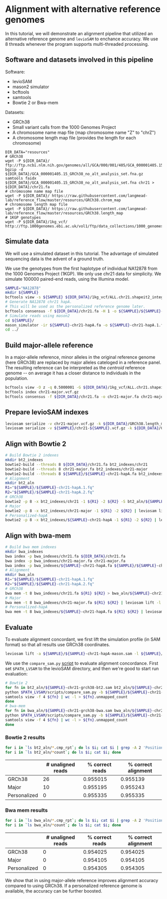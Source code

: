 # Alignment with alternative reference genomes

In this tutorial, we will demonstrate an alignment pipeline that utilized an alternative reference genome and `levioSAM` to enchance accuracy.
We use 8 threads whenever the program supports multi-threaded processing.

## Software and datasets involved in this pipeline
Software:
- levioSAM
- mason2 simulator
- bcftools
- samtools
- Bowtie 2 or Bwa-mem

Datasets:
- GRCh38
- Small variant calls from the 1000 Genomes Project
- A chromosome name map file (map chromosome name "Z" to "chrZ")
- A chromosome length map file (provides the length for each chromosome)

```shell
DIR_DATA="resources"
# GRCh38
wget -P ${DIR_DATA}/ ftp://ftp.ncbi.nlm.nih.gov/genomes/all/GCA/000/001/405/GCA_000001405.15_GRCh38/seqs_for_alignment_pipelines.ucsc_ids/GCA_000001405.15_GRCh38_no_alt_analysis_set.fna.gz
bgzip -d ${DIR_DATA}/GCA_000001405.15_GRCh38_no_alt_analysis_set.fna.gz
samtools faidx ${DIR_DATA}/GCA_000001405.15_GRCh38_no_alt_analysis_set.fna chr21 > ${DIR_DATA}/chr21.fa
# chromosome name map file
wget -P ${DIR_DATA}/ https://raw.githubusercontent.com/langmead-lab/reference_flow/master/resources/GRCh38.chrom_map
# chromosome length map file
wget -P ${DIR_DATA}/ https://raw.githubusercontent.com/langmead-lab/reference_flow/master/resources/GRCh38.length_map
# 1KGP genotypes
wget -P ${DIR_DATA}/1kg_vcf/ http://ftp.1000genomes.ebi.ac.uk/vol1/ftp/data_collections/1000_genomes_project/release/20190312_biallelic_SNV_and_INDEL/ALL.chr21.shapeit2_integrated_snvindels_v2a_27022019.GRCh38.phased.vcf.gz
```


## Simulate data

We will use a simulated dataset in this tutorial. The advantage of simulated sequencing data is the advent of a ground truth.

We use the genotypes from the first haplotype of individual NA12878 from the 1000 Genomes Project (1KGP).
We only use chr21 data for simplicity.
We simulate 100000 paired-end reads, using the Illumina model.

```sh
SAMPLE="NA12878"
mkdir ${SAMPLE}
bcftools view -s ${SAMPLE} ${DIR_DATA}/1kg_vcf/ALL.chr21.shapeit2_integrated_snvindels_v2a_27022019.GRCh38.phased.vcf.gz | bcftools annotate --rename-chrs ${DIR_DATA}/GRCh38.chrom_map -O z -o ${SAMPLE}/chr21-${SAMPLE}.vcf.gz; bcftools index ${SAMPLE}/chr21-${SAMPLE}.vcf.gz
# Generate NA12878 chr21 hapA. 
# This will be used as the personalized reference genome later.
bcftools consensus -f ${DIR_DATA}/chr21.fa -H 1 -o ${SAMPLE}/${SAMPLE}-chr21-hapA.fa ${SAMPLE}/chr21-${SAMPLE}.vcf.gz
# Simulate reads using mason2
cd ${SAMPLE}/
mason_simulator -ir ${SAMPLE}-chr21-hapA.fa -o ${SAMPLE}-chr21-hapA.1.fq -or ${SAMPLE}-chr21-hapA.2.fq -oa ${SAMPLE}-chr21-hapA-mason.sam -n 100000 --num-threads 8
cd ../
```



## Build major-allele reference

In a major-allele reference, minor alleles in the original reference genome (here GRCh38) are replaced by major alleles cateloged in a reference panel. The resulting reference can be interpreted as the _centroid_ reference genome -- on average it has a closer distance to individuals in the population.

```sh
bcftools view -O z -q 0.5000001 -G ${DIR_DATA}/1kg_vcf/ALL.chr21.shapeit2_integrated_snvindels_v2a_27022019.GRCh38.phased.vcf.gz | bcftools annotate --rename-chrs ${DIR_DATA}/GRCh38.chrom_map -O z -o chr21-major.vcf.gz 
bcftools index chr21-major.vcf.gz
bcftools consensus -f ${DIR_DATA}/chr21.fa -o chr21-major.fa chr21-major.vcf.gz
```



## Prepare levioSAM indexes

```sh
leviosam serialize -v chr21-major.vcf.gz -k ${DIR_DATA}/GRCh38.length_map -p chr21-major
leviosam serialize -v ${SAMPLE}/chr21-${SAMPLE}.vcf.gz -k ${DIR_DATA}/GRCh38.length_map -p ${SAMPLE}/chr21-${SAMPLE} -s ${SAMPLE} -g 0
```



## Align with Bowtie 2

```sh
# Build Bowtie 2 indexes
mkdir bt2_indexes
bowtie2-build --threads 8 ${DIR_DATA}/chr21.fa bt2_indexes/chr21
bowtie2-build --threads 8 chr21-major.fa bt2_indexes/chr21-major
bowtie2-build --threads 8 ${SAMPLE}/${SAMPLE}-chr21-hapA.fa bt2_indexes/${SAMPLE}-chr21-hapA
# Alignment
mkdir bt2_aln
R1="${SAMPLE}/${SAMPLE}-chr21-hapA.1.fq"
R2="${SAMPLE}/${SAMPLE}-chr21-hapA.2.fq"
# GRCh38
bowtie2 -p 8 -x bt2_indexes/chr21 -1 ${R1} -2 ${R2} -S bt2_aln/${SAMPLE}-chr21-grch38-bt2.sam
# Major
bowtie2 -p 8 -x bt2_indexes/chr21-major -1 ${R1} -2 ${R2} | leviosam lift -l chr21-major.lft -t 8 -p bt2_aln/${SAMPLE}-chr21-major-bt2
# Personalized-hapA
bowtie2 -p 8 -x bt2_indexes/${SAMPLE}-chr21-hapA -1 ${R1} -2 ${R2} | leviosam lift -l ${SAMPLE}/chr21-${SAMPLE}.lft -t 8 -p bt2_aln/${SAMPLE}-chr21-per-bt2
```

## Align with bwa-mem

```sh
# Build bwa mem indexes
mkdir bwa_indexes
bwa index -p bwa_indexes/chr21.fa ${DIR_DATA}/chr21.fa
bwa index -p bwa_indexes/chr21-major.fa chr21-major.fa
bwa index -p bwa_indexes/${SAMPLE}-chr21-hapA.fa ${SAMPLE}/${SAMPLE}-chr21-hapA.fa
# Alignment
mkdir bwa_aln
R1="${SAMPLE}/${SAMPLE}-chr21-hapA.1.fq"
R2="${SAMPLE}/${SAMPLE}-chr21-hapA.2.fq"
# GRCh38
bwa mem -t 8 bwa_indexes/chr21.fa ${R1} ${R2} > bwa_aln/${SAMPLE}-chr21-grch38-bwa.sam
# Major
bwa mem -t 8 bwa_indexes/chr21-major.fa ${R1} ${R2} | leviosam lift -l chr21-major.lft -t 8 -p bwa_aln/${SAMPLE}-chr21-major-bwa
# Personalized-hapA
bwa mem -t 8 bwa_indexes/${SAMPLE}-chr21-hapA.fa ${R1} ${R2} | leviosam lift -l ${SAMPLE}/chr21-${SAMPLE}.lft -t 8 -p bwa_aln/${SAMPLE}-chr21-per-bwa
```

## Evaluate

To evaluate alignment concordant, we first lift the simulation profile (in SAM format) so that all results use GRCh38 coordinates.

```sh
leviosam lift -a ${SAMPLE}/${SAMPLE}-chr21-hapA-mason.sam -l ${SAMPLE}/chr21-${SAMPLE}.lft -p ${SAMPLE}/${SAMPLE}-chr21-hapA-mason-lifted -t 8
```

We use the `compare_sam.py` [script](https://github.com/alshai/levioSAM/blob/master/scripts/compare_sam.py) to evaluate alignment concordance. First set `$PATH_LVSAM` to the levioSAM directory, and then we're good to start run evaluation:

```sh
# Bowtie 2
for fn in bt2_aln/${SAMPLE}-chr21-grch38-bt2.sam bt2_aln/${SAMPLE}-chr21-major-bt2.sam bt2_aln/${SAMPLE}-chr21-per-bt2.sam; do
python $PATH_LVSAM/scripts/compare_sam.py -b ${SAMPLE}/${SAMPLE}-chr21-hapA-mason-lifted.sam -q ${fn} -o ${fn}.cmp_rpt -p 10
samtools view -f 4 ${fn} | wc -l > ${fn}.unmapped_count
done
# bwa-mem
for fn in bwa_aln/${SAMPLE}-chr21-grch38-bwa.sam bwa_aln/${SAMPLE}-chr21-major-bwa.sam bwa_aln/${SAMPLE}-chr21-per-bwa.sam; do
python $PATH_LVSAM/scripts/compare_sam.py -b ${SAMPLE}/${SAMPLE}-chr21-hapA-mason-lifted.sam -q ${fn} -o ${fn}.cmp_rpt -p 10
samtools view -f 4 ${fn} | wc -l > ${fn}.unmapped_count
done
```

### Bowtie 2 results

```sh
for i in `ls bt2_aln/*.cmp_rpt`; do ls $i; cat $i | grep -A 2 'Position'; done
for i in `ls bt2_aln/*count`; do ls $i; cat $i; done
```

|              | # unaligned reads | % correct reads | % correct alignment |
| ------------ | ----------------- | --------------- | ------------------- |
| GRCh38       | 26                | 0.955015        | 0.955139            |
| Major        | 10                | 0.955195        | 0.955243            |
| Personalized | 0                 | 0.955335        | 0.955335            |

### Bwa mem results

```sh
for i in `ls bwa_aln/*.cmp_rpt`; do ls $i; cat $i | grep -A 2 'Position'; done
for i in `ls bwa_aln/*count`; do ls $i; cat $i; done
```

|              | # unaligned reads | % correct reads | % correct alignment |
| ------------ | ----------------- | --------------- | ------------------- |
| GRCh38       | 0                 | 0.954025        | 0.954025            |
| Major        | 0                 | 0.954105        | 0.954105            |
| Personalized | 0                 | 0.954305        | 0.954305            |

We show that in using major-allele reference improves alignment accuracy compared to using GRCh38. If a personalized reference genome is available, the accuracy can be further boosted.
